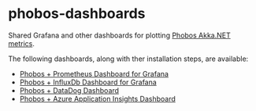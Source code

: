 # phobos-dashboards
Shared Grafana and other dashboards for plotting [Phobos Akka.NET metrics](https://phobos.petabridge.com/).

The following dashboards, along with ther installation steps, are available:

* [Phobos + Prometheus Dashboard for Grafana](/prometheus)
* [Phobos + InfluxDb Dashboard for Grafana](/influxdb)
* [Phobos + DataDog Dashboard](/datadog)
* [Phobos + Azure Application Insights Dashboard](/appinsights)